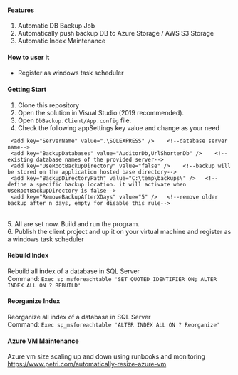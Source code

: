 #### Features
1. Automatic DB Backup Job
2. Automatically push backup DB to Azure Storage / AWS S3 Storage
3. Automatic Index Maintenance

#### How to user it
 * Register as windows task scheduler

#### Getting Start
1. Clone this repository<br/>
2. Open the solution in Visual Studio (2019 recommended). <br/>
3. Open <code>DbBackup.Client/App.config</code> file. <br/>
4. Check the following appSettings key value and change as your need  <br/>
```
 <add key="ServerName" value=".\SQLEXPRESS" />    <!--database server name-->
 <add key="BackupDatabases" value="AuditorDb,UrlShortenDb" />    <!--existing database names of the provided server-->
 <add key="UseRootBackupDirectory" value="false" />    <!--backup will be stored on the application hosted base directory-->
 <add key="BackupDirectoryPath" value="C:\temp\backups\" />   <!--define a specific backup location. it will activate when UseRootBackupDirectory is false-->
 <add key="RemoveBackupAfterXDays" value="5" />   <!--remove older backup after n days, empty for disable this rule--> 
```
<br/>
5. All are set now. Build and run the program. <br/>
6. Publish the client project and up it on your virtual machine and register as a windows task scheduler


#### Rebuild Index
Rebuild all index of a database in SQL Server <br/>
Command: `Exec sp_msforeachtable 'SET QUOTED_IDENTIFIER ON; ALTER INDEX ALL ON ? REBUILD'`

#### Reorganize Index
Reorganize all index of a database in SQL Server <br/>
Command: `Exec sp_msforeachtable 'ALTER INDEX ALL ON ? Reorganize'`

#### Azure VM Maintenance
Azure vm size scaling up and down using runbooks and monitoring https://www.petri.com/automatically-resize-azure-vm


